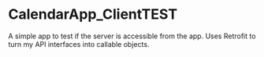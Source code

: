 # CalendarApp_ClientTEST
A simple app to test if the server is accessible from the app.
Uses Retrofit to turn my API interfaces into callable objects.
